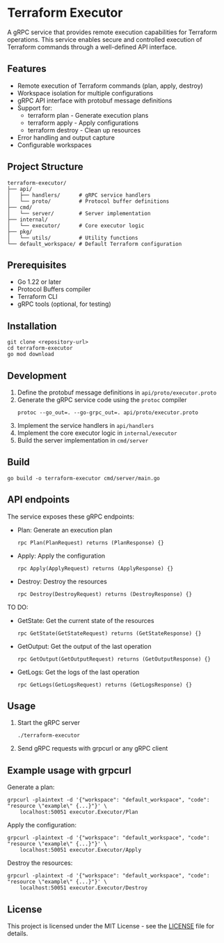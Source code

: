 # Terraform Executor
A gRPC service that provides remote execution capabilities for Terraform operations. This service enables secure and controlled execution of Terraform commands through a well-defined API interface.

## Features
- Remote execution of Terraform commands (plan, apply, destroy)
- Workspace isolation for multiple configurations
- gRPC API interface with protobuf message definitions
- Support for:
    - terraform plan - Generate execution plans
    - terraform apply - Apply configurations
    - terraform destroy - Clean up resources
- Error handling and output capture
- Configurable workspaces

## Project Structure
```
terraform-executor/
├── api/
│   ├── handlers/      # gRPC service handlers
│   └── proto/         # Protocol buffer definitions
├── cmd/
│   └── server/        # Server implementation
├── internal/
│   └── executor/      # Core executor logic
├── pkg/
│   └── utils/         # Utility functions
└── default_workspace/ # Default Terraform configuration
```

## Prerequisites
- Go 1.22 or later
- Protocol Buffers compiler
- Terraform CLI
- gRPC tools (optional, for testing)

## Installation
```
git clone <repository-url>
cd terraform-executor
go mod download
```

## Development
1. Define the protobuf message definitions in `api/proto/executor.proto`
2. Generate the gRPC service code using the `protoc` compiler
    ```
    protoc --go_out=. --go-grpc_out=. api/proto/executor.proto
    ```
3. Implement the service handlers in `api/handlers`
4. Implement the core executor logic in `internal/executor`
5. Build the server implementation in `cmd/server`

## Build

```
go build -o terraform-executor cmd/server/main.go
```

## API endpoints
The service exposes these gRPC endpoints:
- Plan: Generate an execution plan
    ```
    rpc Plan(PlanRequest) returns (PlanResponse) {}
    ```
- Apply: Apply the configuration
    ```
    rpc Apply(ApplyRequest) returns (ApplyResponse) {}
    ```
- Destroy: Destroy the resources
    ```
    rpc Destroy(DestroyRequest) returns (DestroyResponse) {}
    ```
TO DO:
- GetState: Get the current state of the resources
    ```
    rpc GetState(GetStateRequest) returns (GetStateResponse) {}
    ```
- GetOutput: Get the output of the last operation
    ```
    rpc GetOutput(GetOutputRequest) returns (GetOutputResponse) {}
    ```
- GetLogs: Get the logs of the last operation
    ```
    rpc GetLogs(GetLogsRequest) returns (GetLogsResponse) {}
    ```

## Usage
1. Start the gRPC server
    ```
    ./terraform-executor
    ```
2. Send gRPC requests with grpcurl or any gRPC client

## Example usage with grpcurl

Generate a plan:

    grpcurl -plaintext -d '{"workspace": "default_workspace", "code": "resource \"example\" {...}"}' \
        localhost:50051 executor.Executor/Plan

Apply the configuration:

    grpcurl -plaintext -d '{"workspace": "default_workspace", "code": "resource \"example\" {...}"}' \
        localhost:50051 executor.Executor/Apply

Destroy the resources:

    grpcurl -plaintext -d '{"workspace": "default_workspace", "code": "resource \"example\" {...}"}' \
        localhost:50051 executor.Executor/Destroy

## License
This project is licensed under the MIT License - see the [LICENSE](LICENSE) file for details.

